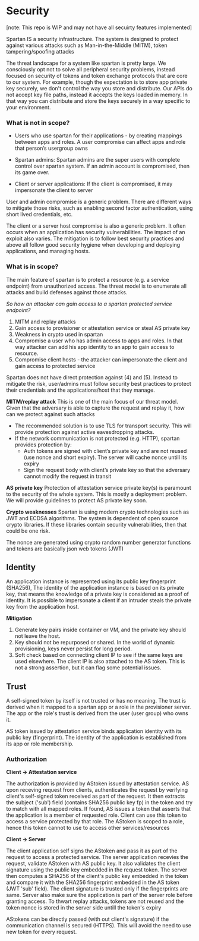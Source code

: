 # Security
[note: This repo is WIP and may not have all secuirty features implemented]

Spartan IS a security infrastructure. The system is designed to protect against various attacks such as Man-in-the-Middle (MITM), token tampering/spoofing attacks

The threat landscape for a system like spartan is pretty large. We consciously opt not to solve all peripheral security problems, instead focused on security of tokens and token exchange protocols that are core to our system. For example, though the expectation is to store app private key securely, we don't control the way you store and distribute. Our APIs do not accept key file paths, instead it accepts the keys loaded in memory. In that way you can distribute and store the keys securely in a way specific to your environment.

### What is not in scope?

* Users who use spartan for their applications - by creating mappings between apps and roles. A user compromise can affect apps and role that person’s usergroup owns 

* Spartan admins: Spartan admins are the super users with complete control over spartan system. If an admin account is compromised, then its game over.

* Client or server applications: If the client is compromised, it may impersonate the client to server

User and admin compromise is a generic problem. There are different ways to mitigate those risks, such as enabling second factor authentication, using short lived credentials, etc. 

The client or a server host compromise is also a generic problem. It often occurs when an application has security vulnerabilities. The impact of an exploit also varies. The mitigation is to follow best security practices and above all follow good security hygiene when developing and deploying applications, and managing hosts.

### What is in scope?
The main feature of spartan is to protect a resource (e.g. a service endpoint) from unauthorized access. The threat model is to enumerate all attacks and build defenses against those attacks.

*So how an attacker can gain access to a spartan protected service endpoint?*

1. MITM and replay attacks
2. Gain access to provisioner or attestation service or steal AS private key
3. Weakness in crypto used in spartan
4. Compromise a user who has admin access to apps and roles. In that way attacker can add his app identity to an app to gain access to resource.
5. Compromise client hosts - the attacker can impersonate the client and gain access to protected service

Spartan does not have direct protection against (4) and (5). Instead to mitigate the risk, user/admins must follow security best practices to protect their credentials and the applications/host that they manage.

**MITM/replay attack**
This is one of the main focus of our threat model. Given that the adversary is able to capture the request and replay it, how can we protect against such attacks

* The recommended solution is to use TLS for transport security. This will provide protection against active eavesdropping attacks.
* If the network communication is not protected (e.g. HTTP),  spartan provides protection by: 
  * Auth tokens are signed with client’s private key and are not reused (use nonce and short expiry). The server will cache nonce untill its expiry
  * Sign the request body with client’s private key so that the adversary cannot modify the request in transit

**AS private key**
Protection of attestation service private key(s) is paramount to the security of the whole system. This is mostly a deployment problem. We will provide guidelines to protect AS private key soon.


**Crypto weaknesses**
Spartan is using modern crypto technologies such as JWT and ECDSA algorithms. The system is dependent of open source crypto libraries. If these libraries contain security vulnerabilities, then that could be one risk.

The nonce are generated using crypto random number generator functions and tokens are basically json web tokens (JWT)

## Identity
An application instance is represented using its public key fingerprint (SHA256), The identity of the application instance is based on its private key, that means the knowledge of a private key is considered as a proof of identity. It is possible to impersonate a client if an intruder steals the private key from the application host.

**Mitigation**

1. Generate key pairs inside container or VM, and the private key should not leave the host.
2. Key should not be repurposed or shared. In the world of dynamic provisioning, keys never persist for long period.
3. Soft check based on connecting client IP to see if the same keys are used elsewhere. The client IP is also attached to the AS token. This is not a strong assertion, but it can flag some potential issues. 

## Trust
A self-signed token by itself is not trusted or has no meaning. The trust is derived when it mapped to a spartan app or a role in the provisioner server. The app or the role's trust is derived from the user (user group) who owns it. 

AS token issued by attestation service binds application identity with its public key (fingerprint). The identity of the application is established from its app or role membership.

### Authorization
**Client -> Attestation service**

The authorization is provided by AStoken issued by attestation service. AS upon receving request from clients, authenticates the request by verifying client's self-signed token received as part of the request. It then extracts the subject ('sub') field (contains SHA256 public key fp) in the token and try to match with all mapped roles. If found, AS issues a token that asserts that the application is a member of requested role. Client can use this token to access a service protected by that role. The AStoken is scoped to a role, hence this token cannot to use to access other services/resources

**Client -> Server**

The client application self signs the AStoken and pass it as part of the request to access a protected service. The server application recevies the request, validate AStoken with AS public key. It also validates the client signature using the public key embedded in the request token. The server then computes a SHA256 of the client's public key embedded in the token and compare it with the SHA256 fingerprint embedded in the AS token (JWT 'sub' field). The client signature is trusted only if the fingerprints are same. Server also make sure the application is part of the server role before granting access. To thwart replay attacks, tokens are not reused and the token nonce is stored in the server side untill the token's expiry 

AStokens can be directly passed (with out client's signature) if the communication channel is secured (HTTPS). This will avoid the need to use new token for every request.
